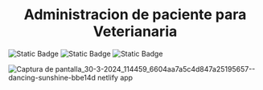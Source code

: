 <h1 align="center"> Administracion de paciente para Veterianaria </h1>

![Static Badge](https://img.shields.io/badge/HTML-orange)
![Static Badge](https://img.shields.io/badge/TAILWIND-blue)
![Static Badge](https://img.shields.io/badge/JAVASCRIPT-yellow)

![Captura de pantalla_30-3-2024_114459_6604aa7a5c4d847a25195657--dancing-sunshine-bbe14d netlify app](https://github.com/Codermex-freelance/AdmPaciente/assets/143505447/03e1d1cd-2bc1-4ed8-b23e-3f482a0dbcc6)
